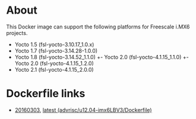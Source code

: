# About
This Docker image can support the following platforms for Freescale i.MX6 projects.

- Yocto 1.5 (fsl-yocto-3.10.17_1.0.x)
- Yocto 1.7 (fsl-yocto-3.14.28-1.0.0)
- Yocto 1.8 (fsl-yocto-3.14.52_1.1.0)
+- Yocto 2.0 (fsl-yocto-4.1.15_1.1.0)
+- Yocto 2.0 (fsl-yocto-4.1.15_1.2.0)
- Yocto 2.1 (fsl-yocto-4.1.15_2.0.0)

# Dockerfile links
- [20160303](https://github.com/ADVANTECH-Corp/docker-images/blob/20160303/advrisc/u12.04-imx6LBV3/Dockerfile), [latest (advrisc/u12.04-imx6LBV3/Dockerfile)](https://github.com/ADVANTECH-Corp/docker-images/blob/u12.04-imx6LBV3/advrisc/u12.04-imx6LBV3/Dockerfile)
